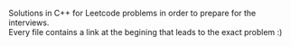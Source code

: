 Solutions in C++ for Leetcode problems in order to prepare for the interviews.  
Every file contains a link at the begining that leads to the exact problem :)
